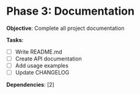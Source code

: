 # Phase 3: Documentation

**Objective**: Complete all project documentation

**Tasks**:
- [ ] Write README.md
- [ ] Create API documentation
- [ ] Add usage examples
- [ ] Update CHANGELOG

**Dependencies**: [2]
